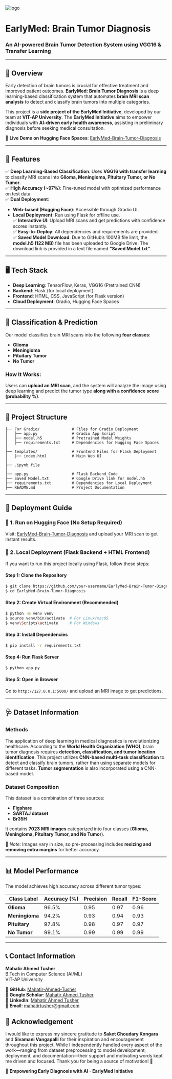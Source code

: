 ![logo](https://github.com/user-attachments/assets/c76f0457-f570-4551-81e7-feb6a56c8a4d)

# **EarlyMed: Brain Tumor Diagnosis**  

### **An AI-powered Brain Tumor Detection System using VGG16 & Transfer Learning**  

---  

## **🚀 Overview**  
Early detection of brain tumors is crucial for effective treatment and improved patient outcomes. **EarlyMed: Brain Tumor Diagnosis** is a deep learning-based classification system that automates **brain MRI scan analysis** to detect and classify brain tumors into multiple categories. 

This project is a **side project of the EarlyMed Initiative**, developed by our team at **VIT-AP University**. The **EarlyMed Initiative** aims to empower individuals with **AI-driven early health awareness**, assisting in preliminary diagnosis before seeking medical consultation.  

🔗 **Live Demo on Hugging Face Spaces**: [EarlyMed-Brain-Tumor-Diagnosis](https://huggingface.co/spaces/schneeubermensch/EarlyMed-Brain-Tumor-Diagnosis)  

---  

## **📌 Features**  
✅ **Deep Learning-Based Classification**: Uses **VGG16 with transfer learning** to classify MRI scans into **Glioma, Meningioma, Pituitary Tumor, or No Tumor**.  
✅ **High Accuracy (~97%)**: Fine-tuned model with optimized performance on test data.  
✅ **Dual Deployment**: 
- **Web-based (Hugging Face)**: Accessible through Gradio UI.  
- **Local Deployment**: Run using Flask for offline use.  
✅ **Interactive UI**: Upload MRI scans and get predictions with confidence scores instantly.  
✅ **Easy-to-Deploy**: All dependencies and requirements are provided.  
✅ **Saved Model Download**: Due to GitHub’s 100MB file limit, the **model.h5 (122 MB)** file has been uploaded to Google Drive. The download link is provided in a text file named **"Saved Model.txt"**.  

---  

## **🖥️ Tech Stack**  
- **Deep Learning**: TensorFlow, Keras, VGG16 (Pretrained CNN)  
- **Backend**: Flask (for local deployment)  
- **Frontend**: HTML, CSS, JavaScript (for Flask version)  
- **Cloud Deployment**: Gradio, Hugging Face Spaces  

---  

## **🧠 Classification & Prediction**  
Our model classifies brain MRI scans into the following **four classes**:  
- **Glioma**  
- **Meningioma**  
- **Pituitary Tumor**  
- **No Tumor**  

### **How It Works:**  
Users can **upload an MRI scan**, and the system will analyze the image using deep learning and predict the tumor type **along with a confidence score (probability %)**.  

---  

## **📂 Project Structure**  
```
├── For Gradio/              # Files for Gradio Deployment
│   ├── app.py               # Gradio App Script
│   ├── model.h5             # Pretrained Model Weights
│   ├── requirements.txt     # Dependencies for Hugging Face Spaces
│
├── templates/               # Frontend Files for Flask Deployment
│   ├── index.html           # Main Web UI
│
├── .ipynb file
│
├── app.py                   # Flask Backend Code
├── Saved Model.txt          # Google Drive link for model.h5
├── requirements.txt         # Dependencies for Local Deployment
├── README.md                # Project Documentation
```  

---  

## **🚀 Deployment Guide**  

### **🔹 1. Run on Hugging Face (No Setup Required)**  
Visit: [EarlyMed-Brain-Tumor-Diagnosis](https://huggingface.co/spaces/schneeubermensch/EarlyMed-Brain-Tumor-Diagnosis) and upload your MRI scan to get instant results.  

### **🔹 2. Local Deployment (Flask Backend + HTML Frontend)**  
If you want to run this project locally using Flask, follow these steps:  

#### **Step 1: Clone the Repository**  
```bash
$ git clone https://github.com/your-username/EarlyMed-Brain-Tumor-Diagnosis.git
$ cd EarlyMed-Brain-Tumor-Diagnosis
```

#### **Step 2: Create Virtual Environment (Recommended)**  
```bash
$ python -m venv venv
$ source venv/bin/activate  # For Linux/macOS
$ venv\Scripts\activate     # For Windows
```

#### **Step 3: Install Dependencies**  
```bash
$ pip install -r requirements.txt
```

#### **Step 4: Run Flask Server**  
```bash
$ python app.py
```

#### **Step 5: Open in Browser**  
Go to `http://127.0.0.1:5000/` and upload an MRI image to get predictions.  

---  

## **🩺 Dataset Information**  
### **Methods**  
The application of deep learning in medical diagnostics is revolutionizing healthcare. According to the **World Health Organization (WHO)**, brain tumor diagnosis requires **detection, classification, and tumor location identification**. This project utilizes **CNN-based multi-task classification** to detect and classify brain tumors, rather than using separate models for different tasks. **Tumor segmentation** is also incorporated using a CNN-based model.  

### **Dataset Composition**  
This dataset is a combination of three sources:  
- **Figshare**  
- **SARTAJ dataset**  
- **Br35H**  

It contains **7023 MRI images** categorized into four classes (**Glioma, Meningioma, Pituitary Tumor, and No Tumor**).  

🔹 *Note:* Images vary in size, so pre-processing includes **resizing and removing extra margins** for better accuracy.  

---  

## **📊 Model Performance**  
The model achieves high accuracy across different tumor types:  

| **Class Label**   | **Accuracy (%)** | **Precision** | **Recall** | **F1-Score** |
|------------------|----------------|--------------|------------|-------------|
| **Glioma**       | 96.5%          | 0.95         | 0.97       | 0.96        |
| **Meningioma**   | 94.2%          | 0.93         | 0.94       | 0.93        |
| **Pituitary**    | 97.8%          | 0.98         | 0.97       | 0.97        |
| **No Tumor**     | 99.1%          | 0.99         | 0.99       | 0.99        |

---  
## **📞 Contact Information**
**Mahatir Ahmed Tusher**  
B.Tech in Computer Science (AI/ML)  
VIT-AP University  

🔗 **GitHub**: [Mahatir-Ahmed-Tusher](https://github.com/Mahatir-Ahmed-Tusher)  
🔗 **Google Scholar**: [Mahatir Ahmed Tusher](https://scholar.google.com/citations?user=k8hhhx4AAAAJ&hl=en)  
🔗 **LinkedIn**: [Mahatir Ahmed Tusher](https://in.linkedin.com/in/mahatir-ahmed-tusher-5a5524257)  
📧 **Email**: mahatirtusher@gmail.com

## **🙏 Acknowledgement**  

I would like to express my sincere gratitude to **Saket Choudary Kongara** and **Sivamani Vangapalli** for their inspiration and encouragement throughout this project. While I independently handled every aspect of the work—ranging from dataset preprocessing to model development, deployment, and documentation—their support and motivating words kept me driven and focused. 
Thank you for being a source of motivation! 🚀  


🚀 **Empowering Early Diagnosis with AI - EarlyMed Initiative**
